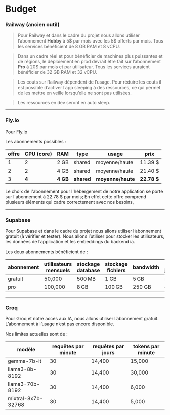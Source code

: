 # Budget

### **Railway (ancien outil)**

> Pour Railway et dans le cadre du projet nous allons utiliser l’abonnement **Hobby** à 5$ par mois avec les 5$ offerts par mois. Tous les services bénéficient de 8 GB RAM et 8 vCPU.

> Dans un cadre réel et pour bénéficier de machines plus puissantes et de régions, le déploiement en prod devrait être fait sur l’abonnement **Pro** à 20$ par mois et par utilisateur. Tous les services auraient bénéficier de 32 GB RAM et 32 vCPU.

> Les couts sur Railway dépendent de l’usage. Pour réduire les couts il est possible d’activer l’app sleeping à des 
> ressources, ce qui permet de les mettre en veille lorsqu’elle ne sont pas utilisées.

> Les ressources en dev seront en auto sleep. 

---

### **Fly.io**

Pour Fly.io 
 

Les abonnements possibles :

| offre | CPU (core) | RAM | type | usage | prix |
| --- | --- | --- | --- | --- | --- |
| 1 | 2 | 2 GB | shared | moyenne/haute | 11.39 $ |
| 2 | 2 | 4 GB | shared | moyenne/haute | 21.40 $ |
| 3 | **4** | **4 GB** | **shared** | **moyenne/haute** | **22.78 $** |

Le choix de l'abonnement pour l'hébergement de notre application se porte sur l'abonnement à 22.78 $ par mois;
En effet cette offre comprend plusieurs éléments qui cadre correctement avec nos besoins,    

---

### **Supabase**

Pour Supabase et dans le cadre du projet nous allons utiliser l’abonnement gratuit (à vérifier et tester). Nous allons l’utiliser pour stocker les utilisateurs, les données de l’application et les embeddings du backend ia.

 

Les deux abonnements bénéficient de :

| abonnement | utilisateurs mensuels | stockage database | stockage fichiers | bandwidth | Backup journaliers |
| --- | --- | --- | --- | --- | --- |
| gratuit | 50,000 | 500 MB | 1 GB | 5 GB | non |
| pro | 100,000 | 8 GB | 100 GB | 250 GB | oui |

---

### **Groq**

Pour Groq et notre accès aux IA, nous allons utiliser l’abonnement gratuit. L’abonnement à l’usage n’est pas encore disponible.

Nos limites actuelles sont de :

| modèle | requêtes par minute | requêtes par jours | tokens par minute |
| --- | --- | --- | --- |
| gemma-7b-it | 30 | 14,400 | 15,000 |
| llama3-8b-8192 | 30 | 14,400 | 30,000 |
| llama3-70b-8192 | 30 | 14,400 | 6,000 |
| mixtral-8x7b-32768 | 30 | 14,400 | 5,000 |

